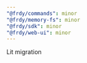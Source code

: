 ```yaml
---
"@frdy/commands": minor
"@frdy/memory-fs": minor
"@frdy/sdk": minor
"@frdy/web-ui": minor
---
```


Lit migration

